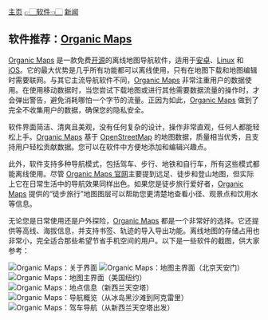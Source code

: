 [主页](./)      [👉🏻软件👈🏻](./software)      [新闻](./news)

## 软件推荐：[Organic Maps](https://organicmaps.app/zh-Hans/)

[Organic Maps](https://organicmaps.app/zh-Hans/) 是一款免费[开源](https://wuu.m.wikipedia.org/wiki/%E5%BC%80%E6%BA%90%E8%BD%AF%E4%BB%B6)的离线地图导航软件，适用于[安卓](https://wuu.m.wikipedia.org/wiki/Android)、[Linux](https://zh.m.wikipedia.org/zh-cn/Linux) 和 [iOS](https://zh.m.wikipedia.org/wiki/IOS)。它的最大优势是几乎所有功能都可以离线使用，只有在地图下载和地图编辑时需要联网。与其它主流导航软件不同，[Organic Maps](https://organicmaps.app/zh-Hans/) 非常注重用户的数据使用。在使用移动数据时，当您尝试下载地图或进行其他需要数据流量的操作时，才会弹出警告，避免消耗哪怕一个字节的流量。正因为如此，[Organic Maps](https://organicmaps.app/zh-Hans/) 做到了完全不收集用户的数据，确保您的隐私安全。

软件界面简洁、清爽且美观，没有任何复杂的设计，操作非常直观，任何人都能轻松上手。[Organic Maps](https://organicmaps.app/zh-Hans/) 基于 [OpenStreetMap](https://www.openstreetmap.org/about) 的地图数据，质量相当优秀，且支持用户轻松贡献数据。您可以在软件中方便地添加和编辑兴趣点。

此外，软件支持多种导航模式，包括驾车、步行、地铁和自行车，所有这些模式都能离线使用。尽管 [Organic Maps 官网](https://organicmaps.app/zh-Hans/)主要提到远足、徒步和登山地图，但实际上它在日常生活中的导航效果同样出色。如果您是徒步旅行爱好者，[Organic Maps](https://organicmaps.app/zh-Hans/) 提供的“徒步旅行”地图图层可以帮助您更清楚地查看小径、观景点和饮用水等信息。

无论您是日常使用还是户外探险，[Organic Maps](https://organicmaps.app/zh-Hans/) 都是一个非常好的选择。它还提供等高线、海拔信息，并支持书签、轨迹的导入导出功能。离线地图的存储占用也非常小，完全适合那些希望节省手机空间的用户。以下是一些软件的截图，供大家参考：

![Organic Maps：关于界面](https://mirror.ghproxy.com/https://raw.githubusercontent.com/felixng1988/felixng1988.github.io/main/Organic%20Maps%EF%BC%9A%E5%85%B3%E4%BA%8E%E7%95%8C%E9%9D%A2.png)
![Organic Maps：地图主界面（北京天安门）](https://mirror.ghproxy.com/https://raw.githubusercontent.com/felixng1988/felixng1988.github.io/main/Organic%20Maps%EF%BC%9A%E5%9C%B0%E5%9B%BE%E4%B8%BB%E7%95%8C%E9%9D%A2%EF%BC%88%E5%8C%97%E4%BA%AC%E5%A4%A9%E5%AE%89%E9%97%A8%EF%BC%89.png)
![Organic Maps：地图主界面（美国纽约）](https://mirror.ghproxy.com/https://raw.githubusercontent.com/felixng1988/felixng1988.github.io/main/Organic%20Maps%EF%BC%9A%E5%9C%B0%E5%9B%BE%E4%B8%BB%E7%95%8C%E9%9D%A2%EF%BC%88%E7%BE%8E%E5%9B%BD%E7%BA%BD%E7%BA%A6%EF%BC%89.png)
![Organic Maps：地点信息（新西兰天空塔）](https://mirror.ghproxy.com/https://raw.githubusercontent.com/felixng1988/felixng1988.github.io/main/Organic%20Maps%EF%BC%9A%E5%9C%B0%E7%82%B9%E4%BF%A1%E6%81%AF%EF%BC%88%E6%96%B0%E8%A5%BF%E5%85%B0%E5%A4%A9%E7%A9%BA%E5%A1%94%EF%BC%89.png)
![Organic Maps：导航概览（从冰岛黑沙滩到阿克雷里）](https://mirror.ghproxy.com/https://raw.githubusercontent.com/felixng1988/felixng1988.github.io/main/Organic%20Maps%EF%BC%9A%E5%AF%BC%E8%88%AA%E6%A6%82%E8%A7%88%EF%BC%88%E4%BB%8E%E5%86%B0%E5%B2%9B%E9%BB%91%E6%B2%99%E6%BB%A9%E5%88%B0%E9%98%BF%E5%85%8B%E9%9B%B7%E9%87%8C%EF%BC%89.png)
![Organic Maps：驾车导航（从新西兰天空塔出发）](https://mirror.ghproxy.com/https://raw.githubusercontent.com/felixng1988/felixng1988.github.io/main/Organic%20Maps%EF%BC%9A%E9%A9%BE%E8%BD%A6%E5%AF%BC%E8%88%AA%EF%BC%88%E4%BB%8E%E6%96%B0%E8%A5%BF%E5%85%B0%E5%A4%A9%E7%A9%BA%E5%A1%94%E5%87%BA%E5%8F%91%EF%BC%89.png)